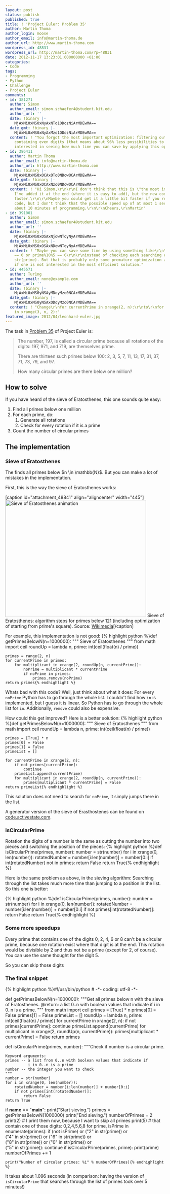 ```yaml
---
layout: post
status: publish
published: true
title: ! 'Project Euler: Problem 35'
author: Martin Thoma
author_login: moose
author_email: info@martin-thoma.de
author_url: http://www.martin-thoma.com
wordpress_id: 48831
wordpress_url: http://martin-thoma.com/?p=48831
date: 2012-11-17 13:23:01.000000000 +01:00
categories:
- Code
tags:
- Programming
- Python
- Challenge
- Project Euler
comments:
- id: 381271
  author: Simon
  author_email: simon.schaefer4@student.kit.edu
  author_url: ''
  date: !binary |-
    MjAxMi0xMS0xNyAxNTo1ODozNiArMDEwMA==
  date_gmt: !binary |-
    MjAxMi0xMS0xNyAxMzo1ODozNiArMDEwMA==
  content: ! "You forgot the most important optimization: filtering out all primes
    containing even digits (that means about 96% less possibilities to check!).\r\n\r\nI'm
    interested in seeing how much time you can save by applying this optimization."
- id: 386411
  author: Martin Thoma
  author_email: info@martin-thoma.de
  author_url: http://www.martin-thoma.com
  date: !binary |-
    MjAxMi0xMS0xOCAxOTo0NDowOCArMDEwMA==
  date_gmt: !binary |-
    MjAxMi0xMS0xOCAxNzo0NDowOCArMDEwMA==
  content: ! "Hi Simon,\r\n\r\nI don't think that this is \"the most important optimization\".
    I've added it at the end (where it is easy to add), but the new code is only 0.2seconds
    faster.\r\n\r\nMaybe you could get it a little bit faster if you rewrote the whole
    code, but I don't think that the possible speed up of at most 1 second is worth
    about 10 minutes of programming.\r\n\r\nCheers,\r\nMartin"
- id: 391001
  author: Simon
  author_email: simon.schaefer4@student.kit.edu
  author_url: ''
  date: !binary |-
    MjAxMi0xMS0xOSAxNjowNToyNyArMDEwMA==
  date_gmt: !binary |-
    MjAxMi0xMS0xOSAxNDowNToyNyArMDEwMA==
  content: ! "Maybe you can save some time by using something like\r\n\r\n  prime%10%2
    == 0 or prime%10%5 == 0\r\n\r\ninstead of checking each searching each digit in
    str(prime). But that is probably only some premature optimization and not useful
    if one is not interested in the most efficient solution."
- id: 445571
  author: Tur1ng
  author_email: none@example.com
  author_url: ''
  date: !binary |-
    MjAxMi0xMS0yNSAyMDoyMzo0NCArMDEwMA==
  date_gmt: !binary |-
    MjAxMi0xMS0yNSAxODoyMzo0NCArMDEwMA==
  content: ! "Change\r\nfor currentPrime in xrange(2, n):\r\nto\r\nfor currentPrime
    in xrange(3, n, 2):"
featured_image: 2012/04/leonhard-euler.jpg
---
```

The task in <a href="http://projecteuler.net/problem=35">Problem 35</a> of Project Euler is:

<blockquote>The number, 197, is called a circular prime because all rotations of the digits: 197, 971, and 719, are themselves prime.

There are thirteen such primes below 100: 2, 3, 5, 7, 11, 13, 17, 31, 37, 71, 73, 79, and 97.

How many circular primes are there below one million?</blockquote>

<h2>How to solve</h2>
If you have heard of the sieve of Eratosthenes, this one sounds quite easy:
<ol>
  <li>Find all primes below one million</li>
  <li>For each prime, do:
    <ol>
      <li>Generate all rotations</li>
      <li>Check for every rotation if it is a prime</li>
    </ol>
  </li>
  <li>Count the number of circular primes</li>
</ol>

<h2>The implementation</h2>
<h3>Sieve of Eratosthenes</h3>
The finds all primes below $n \in \mathbb{N}$. But you can make a lot of mistakes in the implementation.

First, this is the way the sieve of Eratosthenes works:

[caption id="attachment_48841" align="aligncenter" width="445"]<a href="http://martin-thoma.com/project-euler-problem-35/sieve_of_eratosthenes_animation/" rel="attachment wp-att-48841"><img src="http://martin-thoma.com/wp-content/uploads/2012/11/Sieve_of_Eratosthenes_animation.gif" alt="Sieve of Eratosthenes animation" title="Sieve of Eratosthenes animation" width="445" height="369" class="size-full wp-image-48841" /></a> Sieve of Eratosthenes: algorithm steps for primes below 121 (including optimization of starting from prime's square).
Source: <a href="http://commons.wikimedia.org/wiki/File:Sieve_of_Eratosthenes_animation.gif">Wikimedia</a>[/caption]

For example, this implementation is not good:
{% highlight python %}def getPrimesBelowN(n=1000000):
    """ Sieve of Eratosthenes """
    from math import ceil
    roundUp = lambda n, prime: int(ceil(float(n) / prime))

    primes = range(2, n)
    for currentPrime in primes:
        for multiplicant in xrange(2, roundUp(n, currentPrime)):
            noPrime = multiplicant * currentPrime
            if noPrime in primes: 
                primes.remove(noPrime)
    return primes{% endhighlight %}

Whats bad with this code? 
Well, just think about what it does: For every <code>noPrime</code> Python has to go through the whole list. I couldn't find how <code>in</code> is implemented, but I guess it is linear. So Python has to go through the whole list for <code>in</code>. Additionally, <code>remove</code> could also be expensive.

How could this get improved? Here is a better solution:
{% highlight python %}def getPrimesBelowN(n=1000000):
    """ Sieve of Eratosthenes """
    from math import ceil
    roundUp = lambda n, prime: int(ceil(float(n) / prime))

    primes = [True] * n
    primes[0] = False
    primes[1] = False
    primeList = []

    for currentPrime in xrange(2, n):
        if not primes[currentPrime]:
            continue
        primeList.append(currentPrime)
        for multiplicant in xrange(2, roundUp(n, currentPrime)):
            primes[multiplicant * currentPrime] = False
    return primeList{% endhighlight %}

This solution does not need to search for <code>noPrime</code>, it simply jumps there in the list.

A generator version of the sieve of Erasthostenes can be found on <a href="http://code.activestate.com/recipes/117119-sieve-of-eratosthenes/">code.activestate.com</a>.

<h3>isCircularPrime</h3>
Rotation the digits of a number is the same as cutting the number into two pieces and switching the position of the pieces:
{% highlight python %}def isCircularPrime(primes, number):
    number = str(number)
    for i in xrange(0, len(number)):
        rotatedNumber = number[i:len(number)] + number[0:i]
        if int(rotatedNumber) not in primes:
            return False
    return True{% endhighlight %}

Here is the same problem as above, in the sieving algorithm: Searching through the list takes much more time than jumping to a position in the list. So this one is better:

{% highlight python %}def isCircularPrime(primes, number):
    number = str(number)
    for i in xrange(0, len(number)):
        rotatedNumber = number[i:len(number)] + number[0:i]
        if not primes[int(rotatedNumber)]:
            return False
    return True{% endhighlight %}

<h3>Some more speedups</h2>
Every prime that contains one of the digits 0, 2, 4, 6 or 8 can't be a circular prime, because one rotation exist where that digit is at the end. This rotation would be divisible by 2 and thus not be a prime (except for 2, of course).
You can use the same thought for the digit 5.

So you can skip those digits

<h3>The final snippet</h3>
{% highlight python %}#!/usr/bin/python
# -*- coding: utf-8 -*-
 
def getPrimesBelowN(n=1000000):
    """Get all primes below n with the sieve of Eratosthenes. 
    @return: a list 0..n with boolean values that indicate if 
             i in 0..n is a prime.
    """
    from math import ceil
    primes = [True] * n
    primes[0] = False
    primes[1] = False
    primeList = []
    roundUp = lambda n, prime: int(ceil(float(n) / prime))
    for currentPrime in xrange(2, n):
        if not primes[currentPrime]:
            continue
        primeList.append(currentPrime)
        for multiplicant in xrange(2, roundUp(n, currentPrime)):
            primes[multiplicant * currentPrime] = False
    return primes
 
def isCircularPrime(primes, number):
    """Check if number is a circular prime.
     
    Keyword arguments:
    primes -- a list from 0..n with boolean values that indicate if 
              i in 0..n is a prime
    number -- the integer you want to check
    """
    number = str(number)
    for i in xrange(0, len(number)):
        rotatedNumber = number[i:len(number)] + number[0:i]
        if not primes[int(rotatedNumber)]:
            return False
    return True
 
if __name__ == "__main__":
    print("Start sieving.")
    primes = getPrimesBelowN(1000000)
    print("End sieving.")
    numberOfPrimes = 2
    print(2)    # I print them now, because I want to skip all primes
    print(5)    # that contain one of those digits: 0,2,4,5,6,8
    for prime, isPrime in enumerate(primes):
        if (not isPrime) or ("2" in str(prime)) or \
           ("4" in str(prime)) or ("6" in str(prime)) or \
           ("8" in str(prime)) or ("0" in str(prime)) or \
           ("5" in str(prime)):
            continue
        if isCircularPrime(primes, prime):
            print(prime)
            numberOfPrimes += 1
 
    print("Number of circular primes: %i" % numberOfPrimes){% endhighlight %}

It takes about 1.096 seconds (in comparison: having the version of <code>isCircularPrime</code> that searches through the list of primes took over 5 minutes!)

